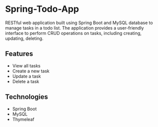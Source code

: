 # Spring-Todo-App

RESTful web application built using Spring Boot and MySQL database to manage tasks in a todo list. The application provides a user-friendly interface to perform CRUD operations on tasks, including creating, updating, deleting.

## Features

- View all tasks
- Create a new task
- Update a task
- Delete a task

## Technologies

- Spring Boot
- MySQL
- Thymeleaf
